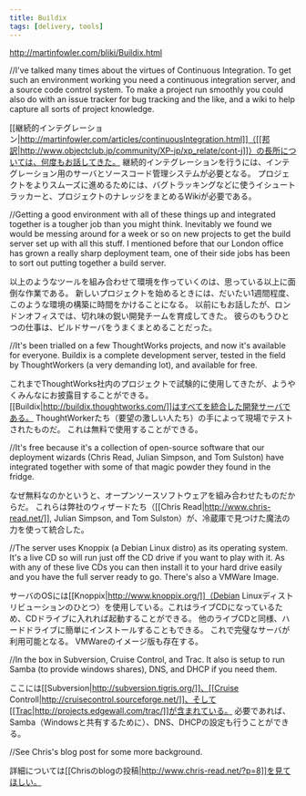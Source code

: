 ```yaml
---
title: Buildix
tags: [delivery, tools]
---
```


http://martinfowler.com/bliki/Buildix.html

//I've talked many times about the virtues of Continuous Integration. To get such an environment working you need a continuous integration server, and a source code control system. To make a project run smoothly you could also do with an issue tracker for bug tracking and the like, and a wiki to help capture all sorts of project knowledge.

[[継続的インテグレーション|http://martinfowler.com/articles/continuousIntegration.html]]（[[邦訳|http://www.objectclub.jp/community/XP-jp/xp_relate/cont-j]]）の長所については、何度もお話してきた。
継続的インテグレーションを行うには、インテグレーション用のサーバとソースコード管理システムが必要となる。
プロジェクトをよりスムーズに進めるためには、バグトラッキングなどに使うイシュートラッカーと、プロジェクトのナレッジをまとめるWikiが必要である。

//Getting a good environment with all of these things up and integrated together is a tougher job than you might think. Inevitably we found we would be messing around for a week or so on new projects to get the build server set up with all this stuff. I mentioned before that our London office has grown a really sharp deployment team, one of their side jobs has been to sort out putting together a build server.

以上のようなツールを組み合わせて環境を作っていくのは、思っている以上に面倒な作業である。
新しいプロジェクトを始めるときには、だいたい1週間程度、このような環境の構築に時間をかけることになる。
以前にもお話したが、ロンドンオフィスでは、切れ味の鋭い開発チームを育成してきた。
彼らのもうひとつの仕事は、ビルドサーバをうまくまとめることだった。

//It's been trialled on a few ThoughtWorks projects, and now it's available for everyone. Buildix is a complete development server, tested in the field by ThoughtWorkers (a very demanding lot), and available for free.

これまでThoughtWorks社内のプロジェクトで試験的に使用してきたが、ようやくみんなにお披露目することができる。
[[Buildix|http://buildix.thoughtworks.com/]]はすべてを統合した開発サーバである。
ThoughtWorkerたち（要望の激しい人たち）の手によって現場でテストされたものだ。
これは無料で使用することができる。

//It's free because it's a collection of open-source software that our deployment wizards (Chris Read, Julian Simpson, and Tom Sulston) have integrated together with some of that magic powder they found in the fridge.

なぜ無料なのかというと、オープンソースソフトウェアを組み合わせたものだからだ。
これらは弊社のウィザードたち（[[Chris Read|http://www.chris-read.net/]], Julian Simpson, and Tom Sulston）が、冷蔵庫で見つけた魔法の力を使って統合した。

//The server uses Knoppix (a Debian Linux distro) as its operating system. It's a live CD so will run just off the CD drive if you want to play with it. As with any of these live CDs you can then install it to your hard drive easily and you have the full server ready to go. There's also a VMWare Image.

サーバのOSには[[Knoppix|http://www.knoppix.org/]]（Debian Linuxディストリビューションのひとつ）を使用している。これはライブCDになっているため、CDドライブに入れれば起動することができる。
他のライブCDと同様、ハードドライブに簡単にインストールすることもできる。
これで完璧なサーバが利用可能となる。
VMWareのイメージ版も存在する。

//In the box in Subversion, Cruise Control, and Trac. It also is setup to run Samba (to provide windows shares), DNS, and DHCP if you need them.

ここには[[Subversion|http://subversion.tigris.org/]]、[[Cruise Controll|http://cruisecontrol.sourceforge.net/]]、そして[[Trac|http://projects.edgewall.com/trac/]]が含まれている。
必要であれば、Samba（Windowsと共有するために）、DNS、DHCPの設定も行うことができる。

//See Chris's blog post for some more background.

詳細については[[Chrisのblogの投稿|http://www.chris-read.net/?p=8]]を見てほしい。
